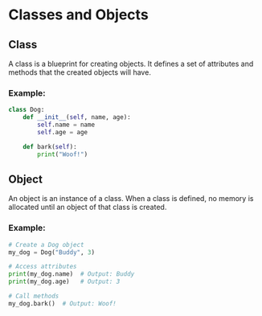 # Classes and Objects

## Class
A class is a blueprint for creating objects. It defines a set of attributes and methods that the created objects will have.

### Example:
```python
class Dog:
    def __init__(self, name, age):
        self.name = name
        self.age = age

    def bark(self):
        print("Woof!")
```

## Object
An object is an instance of a class. When a class is defined, no memory is allocated until an object of that class is created.

### Example:
```python
# Create a Dog object
my_dog = Dog("Buddy", 3)

# Access attributes
print(my_dog.name)  # Output: Buddy
print(my_dog.age)   # Output: 3

# Call methods
my_dog.bark()  # Output: Woof!
```
